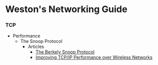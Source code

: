 # Weston's Networking Guide

### TCP
+ Performance
  + The Snoop Protocol
    + Articles
    	+ [The Berkely Snoop Protocol](TCP_Wireless_Performance.ppt)
    	+ [Improving TCP/IP Performance over Wireless Networks](http://www.sigmobile.org/awards/mobicom1995-student.pdf)